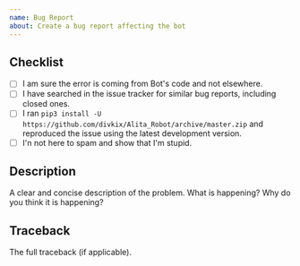 ```yaml
---
name: Bug Report
about: Create a bug report affecting the bot
---
```


<!-- WARNING: Ignoring this template could lead to the issue being closed as incomplete -->

## Checklist
- [ ] I am sure the error is coming from Bot's code and not elsewhere.
- [ ] I have searched in the issue tracker for similar bug reports, including closed ones.
- [ ] I ran `pip3 install -U https://github.com/divkix/Alita_Robot/archive/master.zip` and reproduced the issue using the latest development version.
- [ ] I'n not here to spam and show that I'm stupid.

## Description
A clear and concise description of the problem.
What is happening?
Why do you think it is happening?


## Traceback
The full traceback (if applicable).
